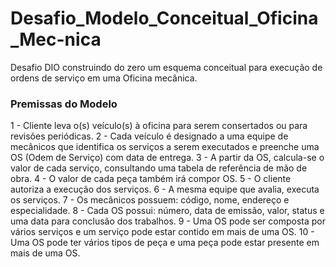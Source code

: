 # Desafio_Modelo_Conceitual_Oficina_Mec-nica
Desafio DIO construindo do zero um esquema conceitual para execução de ordens de serviço em uma Oficina mecânica.

### Premissas do Modelo

1 - Cliente leva o(s) veículo(s) à oficina para serem consertados ou para revisões periódicas.
2 - Cada veículo é designado a uma equipe de mecânicos que identifica os serviços a serem executados e preenche uma OS (Odem de Serviço) com data de entrega.
3 - A partir da OS, calcula-se o valor de cada serviço, consultando uma tabela de referência de mão de obra.
4 - O valor de cada peça também irá compor OS.
5 - O cliente autoriza a execução dos serviços.
6 - A mesma equipe que avalia, executa os serviços.
7 - Os mecânicos possuem: código, nome, endereço e especialidade.
8 - Cada OS possui: número, data de emissão, valor, status e uma data para conclusão dos trabalhos.
9 - Uma OS pode ser composta por vários serviços e um serviço pode estar contido em mais de uma OS.
10 - Uma OS pode ter vários tipos de peça e uma peça pode estar presente em mais de uma OS.

